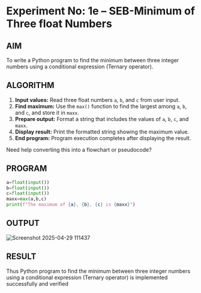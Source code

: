 # Experiment No: 1e – SEB-Minimum of Three float Numbers

## AIM  
To write a Python program to find the minimum between three integer numbers using a conditional expression (Ternary operator).

## ALGORITHM  
1. **Input values:** Read three float numbers `a`, `b`, and `c` from user input.
2. **Find maximum:** Use the `max()` function to find the largest among `a`, `b`, and `c`, and store it in `maxx`.
3. **Prepare output:** Format a string that includes the values of `a`, `b`, `c`, and `maxx`.
4. **Display result:** Print the formatted string showing the maximum value.
5. **End program:** Program execution completes after displaying the result.

Need help converting this into a flowchart or pseudocode?
## PROGRAM
```python
a=float(input())
b=float(input())
c=float(input())
maxx=max(a,b,c)
print(f"The maximum of {a}, {b}, {c} is {maxx}")
```

## OUTPUT
![Screenshot 2025-04-29 111437](https://github.com/user-attachments/assets/5fcfb9fa-b1d4-4fcb-b03a-b997527b66a1)

## RESULT
 Thus Python program to find the minimum between three integer numbers using a conditional expression (Ternary operator) is implemented successfully and verified
